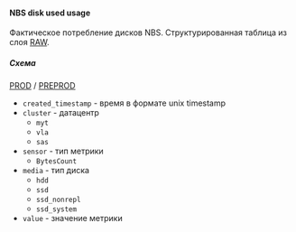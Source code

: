 #### NBS disk used usage

Фактическое потребление дисков NBS. Структурированная таблица из слоя [RAW](../../../raw/yt/solomon/nbs_disk_used_space/README.md).

##### Схема

[PROD](https://yt.yandex-team.ru/hahn/navigation?path=//home/cloud-dwh/data/prod/ods/nbs/nbs_disk_used_space)
/ [PREPROD](https://yt.yandex-team.ru/hahn/navigation?path=//home/cloud-dwh/data/preprod/ods/nbs/nbs_disk_used_space)

* `created_timestamp` - время в формате unix timestamp
* `cluster` - датацентр
    * `myt`
    * `vla`
    * `sas`
* `sensor` - тип метрики
    * `BytesCount`
* `media` - тип диска
    * `hdd`
    * `ssd`
    * `ssd_nonrepl`
    * `ssd_system`
* `value` - значение метрики

